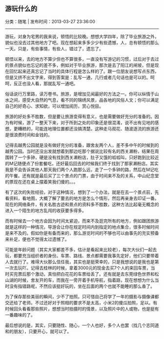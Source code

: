 ## 游玩什么的

分类：随笔 | 发布时间：2013-03-27 23:36:00

___

游玩，对身为宅男的我来说，顿悟的比较晚。想想大学四年，除了毕业旅游之外，貌似也没去过其他地方了吧。现在想起来多多少少有些遗憾，人，总有顿悟的那么一天。只是，有些事情，有些人，错过了，遗忘了。

顿悟以来，去的地方不算少但也不算很多，一直没有写游记的习惯，过后对于去过的景点貌似也忘记的差不多，例如对于毕业旅游，那次是去了阳江的闸坡，但是现在回忆起来还真忘记了当时的具体行程是怎么样的了。跟一位朋友说想写点东西，但是又挤不出文字来，得到答案是：乱写一通，几行或者几句话也是可以的。呵呵，反正也没人看，那就乱写一通吧。

俗话说行万里路，读万卷书。旅游，是增加见闻最好的方法之一。你可以纵情于山水之间，感受大自然的气息，看不同的锦绣风景，品各地的风俗人文；你可以满足自己的好奇心、求知欲，可以增加阅历，赏心悦目。
 
旅游的好处多不胜数，但是要让旅游变得有意义，也是需要做好充分的准备的。因为有时候，游了一整天下来，对于所到之处的印象还是很混淆，说不出有见地的感想，更糟糕的，可能连地理位置都还没搞清楚。这种走马观花、随波逐流的旅游还是很浪费时间和金钱的。

记得去越秀公园就是没有做好充分的准备，跟舍友两个人，差不多中午的时候到的越秀公园。当时还没出发就想着到那边吃那个据说比较有名的西关濑粉，结果在周围转了一个多钟，硬是没有找到西关濑粉店，肚子又饿的呱呱叫，只好跑到比较近的M记随便点了份套餐吃，还好最后回去的时候我们终于找到了那家濑粉店。其实我是不会告诉其他人那天我们两个人跑那么远，走了一个多钟的路，然后在M记吃的午餐。还有就是最后买了三个景点的门票，由于时间来不及的关系，中山纪念堂的票现在还在桌上摆着笑我们傻的。。。

有了这次的失败经验，对于这种情况，想到了一个办法，就是在去一个景点前，先看资料，看地图，大概了解了要去的地方是怎么个情形，然后再亲身去印证一番。现在的网络条件，有关名胜古迹和景点的资料多不胜数，这种方法比起毫无概念的进入一个陌生的地方乱闯的收获要多得多。

而有时候去一个地方会因为时间太紧迫，而来不及逛完所有的地方，例如跟团旅游就是这样的一种情况，导游会让你在规定时间内到指定的地点集合，很多时候时间是来不及的。假如你是有备而来的，那么游览时间的不够也可以由事先的充实预备来补足，便也不觉得太过遗憾了。

可能是年龄问题（其实大家都差不多，估计是看起来比较老），每次大伙们一起去玩，都要充当组织者的身份。车票、路线、景点都需要我事先定好，他们只要带着人去就行了。难得大伙那么信任我，其实也是挺荣幸的，只是我想说的是我也是第一次去玩吖。记得去桂林的时候，拿着3000元的现金去买7个人的来回车票，当时买完票后那个激动，真怕把白花花的车票给丢了。还有就是去东莞绿色世界和松山湖的时候，舍友开的车，而我在一旁开着手机导航，指着路，现在想想为什么当时没有指错路呢，不然应该挺好玩的，坐在后面的两个也就不能睡的那么香了。

为了保存那些美丽的瞬间，少不了拍照。只可惜自己将学了一年的摄影与摄像课都交还给了老师。不过还好对于照相的要求不是太高，小米2的傻瓜拍照，足以。有时候回头看看那些照片，想想当时拍摄时的情景，以及照片中的人或物，也是挺有一番趣味的了。

最后想说的是，其实，只要随性、随心，一个人也好，多个人也罢（找几个志同道和的朋友），只要开心，就可以了。